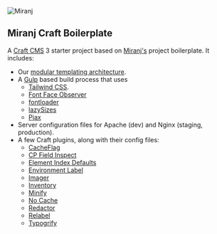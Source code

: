 ![Miranj](https://cdn.miranj.in/mc3/img/apple-touch-icon-precomposed.png)

## Miranj Craft Boilerplate

A [Craft CMS](https://craftcms.com/) 3 starter project based on [Miranj's](https://miranj.in) project boilerplate. It includes:

* Our [modular templating architecture](https://miranj.in/blog/2019/modular-architecture-for-building-content-websites).
* A [Gulp](https://gulpjs.com/) based build process that uses
    - [Tailwind CSS](https://tailwindcss.com/).
    - [Font Face Observer](https://github.com/bramstein/fontfaceobserver)
    - [fontloader](https://gist.github.com/rungta/fa39058f1d15d6d4ea95)
    - [lazySizes](https://github.com/aFarkas/lazysizes)
    - [Pjax](https://github.com/MoOx/pjax)
* Server configuration files for Apache (dev) and Nginx (staging, production).
* A few Craft plugins, along with their config files:
    - [CacheFlag](https://github.com/mmikkel/CacheFlag-Craft3)
    - [CP Field Inspect](https://github.com/mmikkel/CpFieldInspect-Craft)
    - [Element Index Defaults](https://github.com/verbb/element-index-defaults)
    - [Environment Label](https://github.com/TopShelfCraft/Environment-Label)
    - [Imager](https://github.com/aelvan/Imager-Craft)
    - [Inventory](https://github.com/doublesecretagency/craft-inventory)
    - [Minify](https://github.com/nystudio107/craft-minify)
    - [No Cache](https://github.com/ttempleton/craft-nocache)
    - [Redactor](https://github.com/craftcms/redactor)
    - [Relabel](https://github.com/Anubarak/craft-relabel)
    - [Typogrify](https://github.com/nystudio107/craft-typogrify)
